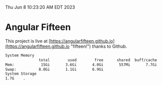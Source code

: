 Thu Jun  8 10:23:20 AM EDT 2023

# Angular Fifteen


This project is live at [https://angularfifteen.github.io](https://angularfifteen.github.io "fifteen!") thanks to Github.

```bash
System Memory
               total        used        free      shared  buff/cache   available
Mem:            15Gi       3.6Gi       4.0Gi       557Mi       7.7Gi        10Gi
Swap:          8.0Gi       1.1Gi       6.9Gi
System Storage
1.7G	.
